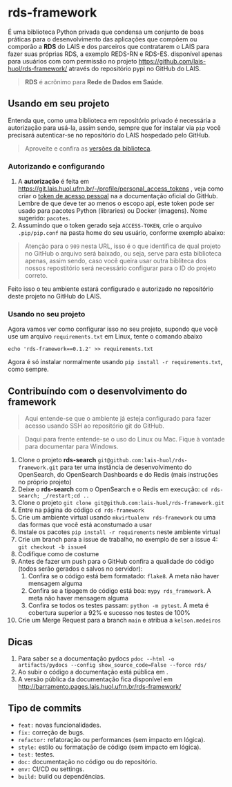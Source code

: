 # rds-framework

É uma biblioteca Python privada que condensa um conjunto de boas práticas para o desenvolvimento das aplicações que
compõem ou comporão a **RDS**  do LAIS e dos parceiros que contratarem o LAIS para fazer suas próprias RDS, a exemplo 
REDS-RN e RDS-ES. disponível apenas para usuários com com permissão no projeto 
https://github.com/lais-huol/rds-framework/ através do repositório pypi no GitHub do LAIS. 

> **RDS** é acrônimo para **Rede de Dados em Saúde**. 


## Usando em seu projeto

Entenda que, como uma biblioteca em repositório privado é necessária a autorização para usá-la, assim sendo, sempre 
que for instalar via `pip` você precisará autenticar-se no repositório do LAIS hospedado pelo GitHub.

> Aproveite e confira as 
> [versões da biblioteca](https://pypi.org/project/rds-framework/).

### Autorizando e configurando
1. A **autorização** é feita em https://git.lais.huol.ufrn.br/-/profile/personal_access_tokens , veja como criar o 
[token de acesso pessoal](https://git.lais.huol.ufrn.br/help/user/profile/personal_access_tokens) na a documentação 
oficial do GitHub. Lembre de que deve ter ao menos o escopo api, este token pode ser usado para pacotes Python 
(libraries) ou Docker (imagens). Nome sugerido: `pacotes`.
2. Assumindo que o token gerado seja `ACCESS-TOKEN`, crie o arquivo `.pip/pip.conf` na pasta home do seu usuário, 
conforme exemplo abaixo:

> Atenção para o `909` nesta URL, isso é o que identifica de qual projeto no GitHub o arquivo será baixado, ou seja, 
> serve para esta biblioteca apenas, assim sendo, caso você queira usar outra bibliteca dos nossos repostitório será 
> necessário configurar para o ID do projeto correto.

Feito isso o teu ambiente estará configurado e autorizado no repositório deste projeto no GitHub do LAIS.

### Usando no seu projeto 

Agora vamos ver como configurar isso no seu projeto, supondo que você use um arquivo `requirements.txt` em Linux, tente
o comando abaixo

```
echo 'rds-framework==0.1.2' >> requirements.txt
```

Agora é só instalar normalmente usando `pip install -r requirements.txt`, como sempre.

## Contribuíndo com o desenvolvimento do framework

> Aqui entende-se que o ambiente já esteja configurado para fazer acesso usando SSH ao repositório git do GitHub.

> Daqui para frente entende-se o uso do Linux ou Mac. Fique à vontade para documentar para Windows. 

1. Clone o projeto **rds-search** `git@github.com:lais-huol/rds-framework.git` para ter uma
instância de desenvolvimento do OpenSearch, do OpenSearch Dashboards e do Redis (mais instruções no próprio projeto)
2. Deixe o **rds-search** com o OpenSearch e o Redis em execução: `cd rds-search; _/restart;cd ..`
3. Clone o projeto `git clone git@github.com:lais-huol/rds-framework.git`
4. Entre na página do código `cd rds-framework`
5. Crie um ambiente virtual usando `mkvirtualenv rds-framework` ou uma das formas que você está aconstumado a usar 
6. Instale os pacotes `pip install -r requirements` neste ambiente virtual
7. Crie um branch para a issue de trabalho, no exemplo de ser a issue 4: `git checkout -b issue4`  
8. Codifique como de costume
9. Antes de fazer um push para o GitHub confira a qualidade do código (todos serão gerados e salvos no servidor):
   1. Confira se o código está bem formatado: `flake8`. A meta não haver mensagem alguma
   2. Confira se a tipagem do código está boa: `mypy rds_framework`. A meta não haver mensagem alguma
   3. Confira se todos os testes passam: `python -m pytest`. A meta é cobertura superior a 92% e sucesso nos testes de 100%
10. Crie um Merge Request para a branch `main` e atribua a `kelson.medeiros`

## Dicas

1. Para saber se a documentação pydocs `pdoc --html -o artifacts/pydocs --config show_source_code=False --force rds/`
2. Ao subir o código a documentação está pública em .
3. A versão pública da documentação fica disponível em http://barramento.pages.lais.huol.ufrn.br/rds-framework/

## Tipo de commits

- `feat:` novas funcionalidades.
- `fix:` correção de bugs.
- `refactor:` refatoração ou performances (sem impacto em lógica).
- `style:` estilo ou formatação de código (sem impacto em lógica).
- `test:` testes.
- `doc:` documentação no código ou do repositório.
- `env:` CI/CD ou settings.
- `build:` build ou dependências.